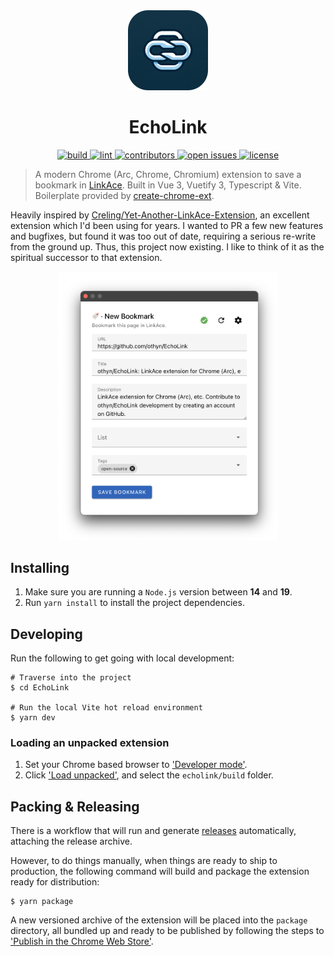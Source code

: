 <div align="center">
    <img src="art/logo.png" alt="logo" width="128" height="auto" />
    <h1>EchoLink</h1>
</div>

<div align="center">
    <p>
        <a href="https://github.com/othyn/EchoLink/actions/workflows/release.yml">
            <img src="https://github.com/othyn/EchoLink/actions/workflows/release.yml/badge.svg" alt="build" />
        </a>
        <a href="https://github.com/othyn/EchoLink/releases">
            <img src="https://img.shields.io/github/downloads/othyn/EchoLink/total" alt="lint" />
        </a>
        <a href="https://github.com/othyn/EchoLink/graphs/contributors">
            <img src="https://img.shields.io/github/contributors/othyn/EchoLink" alt="contributors" />
        </a>
        <a href="https://github.com/othyn/EchoLink/issues/">
            <img src="https://img.shields.io/github/issues/othyn/EchoLink" alt="open issues" />
        </a>
        <a href="https://github.com/othyn/EchoLink/blob/master/LICENSE">
            <img src="https://img.shields.io/github/license/othyn/EchoLink.svg" alt="license" />
        </a>
    </p>
</div>

> A modern Chrome (Arc, Chrome, Chromium) extension to save a bookmark in [LinkAce](https://github.com/Kovah/LinkAce). Built in Vue 3, Vuetify 3, Typescript & Vite. Boilerplate provided by [create-chrome-ext](https://github.com/guocaoyi/create-chrome-ext).

Heavily inspired by [Creling/Yet-Another-LinkAce-Extension](https://github.com/Creling/Yet-Another-LinkAce-Extension), an excellent extension which I'd been using for years. I wanted to PR a few new features and bugfixes, but found it was too out of date, requiring a serious re-write from the ground up. Thus, this project now existing. I like to think of it as the spiritual successor to that extension.

<div align="center">
    <img alt="screenshot" src="art/example.png" width="70%" />
</div>

## Installing

1. Make sure you are running a `Node.js` version between **14** and **19**.
2. Run `yarn install` to install the project dependencies.

## Developing

Run the following to get going with local development:

```shell
# Traverse into the project
$ cd EchoLink

# Run the local Vite hot reload environment
$ yarn dev
```

### Loading an unpacked extension

1. Set your Chrome based browser to ['Developer mode'](https://developer.chrome.com/docs/extensions/get-started/tutorial/hello-world#load-unpacked).
2. Click ['Load unpacked'](https://developer.chrome.com/docs/extensions/get-started/tutorial/hello-world#load-unpacked), and select the `echolink/build` folder.

## Packing & Releasing

There is a workflow that will run and generate [releases](https://github.com/othyn/EchoLink/releases) automatically, attaching the release archive.

However, to do things manually, when things are ready to ship to production, the following command will build and package the extension ready for distribution:

```shell
$ yarn package
```

A new versioned archive of the extension will be placed into the `package` directory, all bundled up and ready to be published by following the steps to ['Publish in the Chrome Web Store'](https://developer.chrome.com/webstore/publish).
